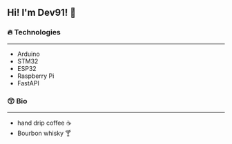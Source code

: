 ## Hi!  I'm Dev91! 👋


### 🔥 Technologies
- - -
* Arduino
* STM32
* ESP32
* Raspberry Pi
* FastAPI

### 😙 Bio
- - -
* hand drip coffee ☕
* Bourbon whisky 🍸



<!--
**Dev-91/Dev-91** is a ✨ _special_ ✨ repository because its `README.md` (this file) appears on your GitHub profile.

Here are some ideas to get you started:

- 🔭 I’m currently working on ...
- 🌱 I’m currently learning ...
- 👯 I’m looking to collaborate on ...
- 🤔 I’m looking for help with ...
- 💬 Ask me about ...
- 📫 How to reach me: ...
- 😄 Pronouns: ...
- ⚡ Fun fact: ...
-->
